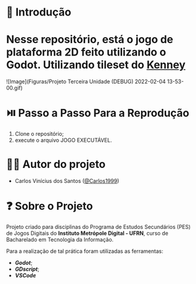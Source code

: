 # :mag_right: Introdução

# Nesse repositório, está o jogo de plataforma 2D feito utilizando o Godot. Utilizando tileset do [Kenney](https://www.kenney.nl/assets)



![Image](Figuras/Projeto Terceira Unidade (DEBUG) 2022-02-04 13-53-00.gif)




# :play_or_pause_button: Passo a Passo Para a Reprodução

1. Clone o repositório;
2. execute o arquivo JOGO EXECUTÁVEL.



# :man_technologist: Autor do projeto

* Carlos Vinícius dos Santos ([@Carlos1999](https://github.com/carlos1999))


# :question: Sobre o Projeto

Projeto criado para disciplinas do Programa de Estudos Secundários (PES) de Jogos Digitais do **Instituto Metrópole Digital - UFRN**, curso de Bacharelado em Tecnologia da Informação.

Para a realização de tal prática foram utilizadas as ferramentas:

- **_Godot_**;
- **_GDscript_**;
- **_VSCode_**
